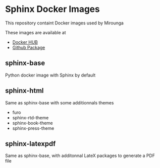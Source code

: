 # Sphinx Docker Images

This repository containt Docker images used by Mirounga

These images are available at 

- [Docker HUB](https://hub.docker.com/u/mgasphinx)
- [Github Package](https://github.com/orgs/mga-sphinx/packages)

## sphinx-base

Python docker image with Sphinx by default

## sphinx-html

Same as sphinx-base with some additionnals themes

- furo
- sphinx-rtd-theme 
- sphinx-book-theme 
- sphinx-press-theme

## sphinx-latexpdf

Same as sphinx-base, with additonnal LateX packages
to generate a PDF file